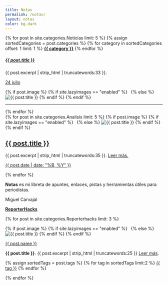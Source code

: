 ```yaml
---
title: Notas
permalink: /notas/
layout: notas
color: bg-dark
---
```

<div class="row">
<div class="col-sm-4 col-lg-3 my-2">
	{% for post in site.categories.Noticias limit: 5 %}
           	{% assign sortedCategories = post.categories %}
            {% for category in sortedCategories offset: 1 limit: 1 %}
			<a class="" href="{{site.baseurl}}/notas/foco#{{ category | replace: " ","-" }}"><strong class="d-inline-block mt-2 mb-1 text-primary">{{ category }}</strong></a>	
			{% endfor %}
			<h5><a class="text-decoration-none text-dark" href="{{ post.url | absolute_url }}">{{ post.title }}</a></h5>
			<p class="font-weight-normal mb-1">{{ post.excerpt | strip_html | truncatewords:33 }}.</p>
			<a class="text-decoration-none" href="{{ post.link }}"><p class="small text-black-50">24 julio</p></a>
		   {% if post.image %} 
		     {% if site.lazyimages == "enabled" %}
			<img class="img-fluid rounded lazyimg" src="data:image/png;base64,iVBORw0KGgoAAAANSUhEUgAAAAMAAAACCAQAAAA3fa6RAAAADklEQVR42mNkAANGCAUAACMAA2w/AMgAAAAASUVORK5CYII=" data-src="{% if post.image contains "://" %}{{ post.image }}{% else %}{{ post.image | absolute_url }}{% endif %}" alt="{{ post.title }}">
			  {% else %}
			<img class="img-fluid rounded" src="{% if post.image contains "://" %}{{ post.image }}{% else %}{{ site.baseurl }}/{{ post.image }}{% endif %}" alt="{{ post.title }}">
		      {% endif %}
		   {% endif %}
			<hr class="mb-0">
{% endfor %}
</div>

<div class="col-sm-8 col-lg-6 my-3">
	{% for post in site.categories.Analisis limit: 5 %}
   {% if post.image %} 
     {% if site.lazyimages == "enabled" %}
	<img class="img-fluid rounded lazyimg" src="data:image/png;base64,iVBORw0KGgoAAAANSUhEUgAAAAMAAAACCAQAAAA3fa6RAAAADklEQVR42mNkAANGCAUAACMAA2w/AMgAAAAASUVORK5CYII=" data-src="{% if post.image contains "://" %}{{ post.image }}{% else %}{{ post.image | absolute_url }}{% endif %}" alt="{{ post.title }}">
	  {% else %}
	<img class="img-fluid rounded" src="{% if post.image contains "://" %}{{ post.image }}{% else %}{{ site.baseurl }}/{{ post.image }}{% endif %}" alt="{{ post.title }}">
      {% endif %}
   {% endif %}
	<h2 class="mt-1"><a class="text-decoration-none text-dark" href="{{ post.url | absolute_url }}">{{ post.title }}</a></h2>
	<p>{{ post.excerpt | strip_html | truncatewords:35 }}. <a class="text-decoration-none" href="{{ post.url | absolute_url }}">Leer más.</a></p>
	<a class="text-decoration-none" href="{{ post.url | absolute_url }}"><p class="small text-black-50">{{ post.date | date: "%B, %Y" }}</p></a>
{% endfor %}

</div>

<div class="col-sm-6 col-md-6 col-lg-3 ml-auto">
	<aside class="sidebar">
		<div class="p-3 mt-3 mb-3 bg-warning rounded">
			<p class="mb-0"><strong>Notas</strong> es mi libreta de apuntes, enlaces, pistas y herramientas útiles para periodistas. <a href="https://twitter.com/mcarvajal_"><i class="fab fa-twitter"></i></a></p>
			  <footer class="blockquote-footer">Miguel Carvajal</footer>
		</div>

<a href="{{site.baseurl}}/notas/reporterhacks"><strong class="d-inline-block mt-2 mb-1 text-primary">ReporterHacks</strong></a>

{% for post in site.categories.Reporterhacks limit: 3 %}

<div class="card mb-4 shadow-sm">
   {% if post.image %} 
     {% if site.lazyimages == "enabled" %}
	<img class="img-fluid lazyimg" src="data:image/png;base64,iVBORw0KGgoAAAANSUhEUgAAAAMAAAACCAQAAAA3fa6RAAAADklEQVR42mNkAANGCAUAACMAA2w/AMgAAAAASUVORK5CYII=" data-src="{% if post.image contains "://" %}{{ post.image }}{% else %}{{ post.image | absolute_url }}{% endif %}" alt="{{ post.title }}">
	  {% else %}
	<img class="img-fluid" src="{% if post.image contains "://" %}{{ post.image }}{% else %}{{ site.baseurl }}/{{ post.image }}{% endif %}" alt="{{ post.title }}">
      {% endif %}
   {% endif %}
       <div class="card-body">
	    <p class="mb-2 font-weight-bolder"><a class="text-decoration-none" href="{{ post.enlace }}">{{ post.name }}</a></p>
		<p class="card-text small"><strong>{{ post.title }}</strong>. {{ post.excerpt | strip_html | truncatewords:25 }} <a class="text-decoration-none" href="{{ post.url | absolute_url }}"> Leer más</a>.</p>
             <div class="d-flex justify-content-start align-items-center">
              	{% assign sortedTags = post.tags %}
                {% for tag in sortedTags limit:2 %}
				<a class="btn btn-light btn-sm mb-1 mr-1" href="{{site.baseurl}}/notas/reporterhacks#{{ tag | replace: " ","-" }}">{{ tag }}</a>
                 {% endfor %}
              </div>
     </div>
	</div>

{% endfor %}


</aside>
</div>
</div>